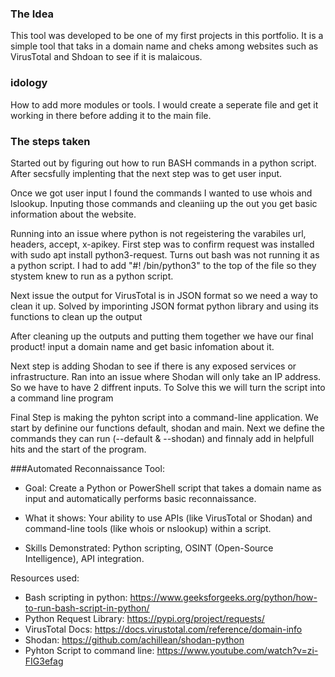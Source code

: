 

### The Idea
This tool was developed to be one of my first projects in this portfolio. It is a simple tool that taks in a domain name and cheks among websites such as VirusTotal and Shdoan to see if it is malaicous. 

### idology
How to add more modules or tools. I would create a seperate file and get it working in there before adding it to the main file. 


### The steps taken
Started out by figuring out how to run BASH commands in a python script. After secsfully implenting that the next step was to get user input. 

Once we got user input I found the commands I wanted to use whois and lslookup. Inputing those commands and cleaniing up the out you get basic information about the website.

Running into an issue where python is not regeistering the varabiles url, headers, accept, x-apikey. 
First step was to confirm request was installed with sudo apt install python3-request. 
Turns out bash was not running it as a python script. I had to add "#! /bin/python3" to the top of the file so they stystem knew to run as a python script. 


Next issue the output for VirusTotal is in JSON format so we need a way to clean it up. Solved by imporinting JSON format python library and using its functions to clean up the output

After cleaning up the outputs and putting them together we have our final product! input a domain name and get basic infomation about it.

Next step is adding Shodan to see if there is any exposed services or infrastructure. Ran into an issue where Shodan will only take an IP address. So we have to have 2 diffrent inputs. To Solve this we will turn the script into a command line program

Final Step is making the pyhton script into a command-line application.
We start by definine our functions default, shodan and main. Next we define the commands they can run (--default & --shodan) and finnaly add in helpfull hits and the start of the program. 

###Automated Reconnaissance Tool:

- Goal: Create a Python or PowerShell script that takes a domain name as input and automatically performs basic reconnaissance.

- What it shows: Your ability to use APIs (like VirusTotal or Shodan) and command-line tools (like whois or nslookup) within a script.

- Skills Demonstrated: Python scripting, OSINT (Open-Source Intelligence), API integration.



Resources used:
- Bash scripting in python: https://www.geeksforgeeks.org/python/how-to-run-bash-script-in-python/
- Python Request Library: https://pypi.org/project/requests/
- VirusTotal Docs: https://docs.virustotal.com/reference/domain-info
- Shodan: https://github.com/achillean/shodan-python
- Pyhton Script to command line: https://www.youtube.com/watch?v=zi-FIG3efag


